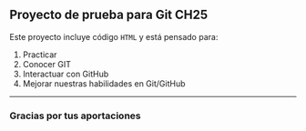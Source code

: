 ## Proyecto de prueba para Git CH25

Este proyecto incluye código `HTML` y está pensado para: 
1. Practicar 
2. Conocer GIT 
3. Interactuar con GitHub
4. Mejorar nuestras habilidades en Git/GitHub
---
 ### Gracias por tus aportaciones
